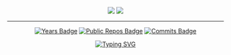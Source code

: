 <div align=center>
  <img src="https://github-readme-stats.vercel.app/api?username=Derjyn&show_icons=true&theme=solarized-dark&bg_color=00000000&hide_border=true&hide_title=true&include_all_commits=true&rank_icon=percentile"/>
  <img src="https://github-readme-stats.vercel.app/api/top-langs/?username=derjyn&size_weight=0.5&count_weight=0.5&theme=solarized-dark&bg_color=00000000&hide_border=true&include_all_commits=true&layout=compact"/>
</div>

-------

<div align=center>

  [![Years Badge](https://badges.strrl.dev/years/Derjyn)](https://github.com/Derjyn/Derjyn)
  [![Public Repos Badge](https://badges.strrl.dev/repos/Derjyn)](https://github.com/Derjyn?tab=repositories)
  [![Commits Badge](https://badges.strrl.dev/commits/weekly/Derjyn)](https://badges.strrl.dev)

</div>

<div align=center>  
  
  [![Typing SVG](https://readme-typing-svg.demolab.com?weight=600&size=14&duration=3000&pause=1000&color=859900&center=true&vCenter=true&width=435&lines=Currently+working+on+UPB+%26+Cogitatio)](https://github.com/Derjyn)

</div>
